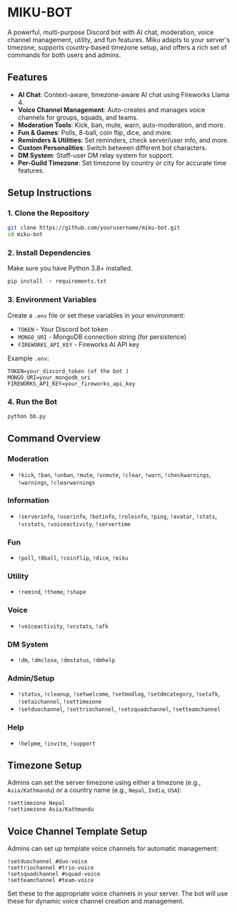 # MIKU-BOT

A powerful, multi-purpose Discord bot with AI chat, moderation, voice channel management, utility, and fun features. Miku adapts to your server's timezone, supports country-based timezone setup, and offers a rich set of commands for both users and admins.

## Features
- **AI Chat**: Context-aware, timezone-aware AI chat using Fireworks Llama 4.
- **Voice Channel Management**: Auto-creates and manages voice channels for groups, squads, and teams.
- **Moderation Tools**: Kick, ban, mute, warn, auto-moderation, and more.
- **Fun & Games**: Polls, 8-ball, coin flip, dice, and more.
- **Reminders & Utilities**: Set reminders, check server/user info, and more.
- **Custom Personalities**: Switch between different bot characters.
- **DM System**: Staff-user DM relay system for support.
- **Per-Guild Timezone**: Set timezone by country or city for accurate time features.

## Setup Instructions

### 1. Clone the Repository
```sh
git clone https://github.com/yourusername/miku-bot.git
cd miku-bot
```

### 2. Install Dependencies
Make sure you have Python 3.8+ installed.
```sh
pip install -r requirements.txt
```

### 3. Environment Variables
Create a `.env` file or set these variables in your environment:
- `TOKEN` - Your Discord bot token
- `MONGO_URI` - MongoDB connection string (for persistence)
- `FIREWORKS_API_KEY` - Fireworks AI API key

Example `.env`:
```
TOKEN=your_discord_token (of the bot )
MONGO_URI=your_mongodb_uri
FIREWORKS_API_KEY=your_fireworks_api_key
```

### 4. Run the Bot
```sh
python bb.py
```

## Command Overview

### Moderation
- `!kick`, `!ban`, `!unban`, `!mute`, `!unmute`, `!clear`, `!warn`, `!checkwarnings`, `!warnings`, `!clearwarnings`

### Information
- `!serverinfo`, `!userinfo`, `!botinfo`, `!roleinfo`, `!ping`, `!avatar`, `!stats`, `!vcstats`, `!voiceactivity`, `!servertime`

### Fun
- `!poll`, `!8ball`, `!coinflip`, `!dice`, `!miku`

### Utility
- `!remind`, `!theme`, `!shape`

### Voice
- `!voiceactivity`, `!vcstats`, `!afk`

### DM System
- `!dm`, `!dmclose`, `!dmstatus`, `!dmhelp`

### Admin/Setup
- `!status`, `!cleanup`, `!setwelcome`, `!setmodlog`, `!setdmcategory`, `!setafk`, `!setaichannel`, `!settimezone`
- `!setduochannel`, `!settriochannel`, `!setsquadchannel`, `!setteamchannel`

### Help
- `!helpme`, `!invite`, `!support`

## Timezone Setup
Admins can set the server timezone using either a timezone (e.g., `Asia/Kathmandu`) or a country name (e.g., `Nepal`, `India`, `USA`):
```
!settimezone Nepal
!settimezone Asia/Kathmandu
```

## Voice Channel Template Setup
Admins can set up template voice channels for automatic management:
```
!setduochannel #duo-voice
!settriochannel #trio-voice
!setsquadchannel #squad-voice
!setteamchannel #team-voice
```
Set these to the appropriate voice channels in your server. The bot will use these for dynamic voice channel creation and management.
